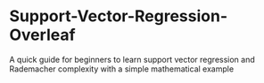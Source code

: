 # Support-Vector-Regression-Overleaf
A quick guide for beginners to learn support vector regression and Rademacher complexity with a simple mathematical example
